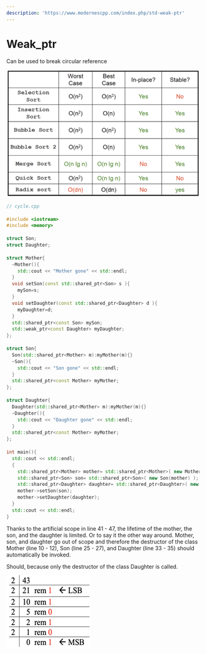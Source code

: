 ```yaml
---
description: 'https://www.modernescpp.com/index.php/std-weak-ptr'
---
```


# Weak\_ptr

Can be used to break circular reference 

![](../../.gitbook/assets/image%20%28139%29.png)

```cpp
// cycle.cpp

#include <iostream>
#include <memory>

struct Son;
struct Daughter;

struct Mother{
  ~Mother(){
    std::cout << "Mother gone" << std::endl;
  }
  void setSon(const std::shared_ptr<Son> s ){
    mySon=s;
  }
  void setDaughter(const std::shared_ptr<Daughter> d ){
    myDaughter=d;
  }
  std::shared_ptr<const Son> mySon;
  std::weak_ptr<const Daughter> myDaughter;
};

struct Son{
  Son(std::shared_ptr<Mother> m):myMother(m){}
  ~Son(){
    std::cout << "Son gone" << std::endl;
  }
  std::shared_ptr<const Mother> myMother;
};

struct Daughter{
  Daughter(std::shared_ptr<Mother> m):myMother(m){}
  ~Daughter(){
    std::cout << "Daughter gone" << std::endl;
  }
  std::shared_ptr<const Mother> myMother;
};

int main(){
  std::cout << std::endl;
  {
    std::shared_ptr<Mother> mother= std::shared_ptr<Mother>( new Mother);
    std::shared_ptr<Son> son= std::shared_ptr<Son>( new Son(mother) );
    std::shared_ptr<Daughter> daughter= std::shared_ptr<Daughter>( new Daughter(mother) );
    mother->setSon(son);
    mother->setDaughter(daughter);
  }
  std::cout << std::endl;
}
```

Thanks to the artificial scope in line 41 - 47, the lifetime of the mother, the son, and the daughter is limited. Or to say it the other way around. Mother, son, and daughter go out of scope and therefore the destructor of the class Mother \(line 10 - 12\), Son \(line 25 - 27\), and Daughter \(line 33 - 35\) should automatically be invoked.

Should, because only the destructor of the class Daughter is called.  


![](../../.gitbook/assets/image%20%2858%29.png)

